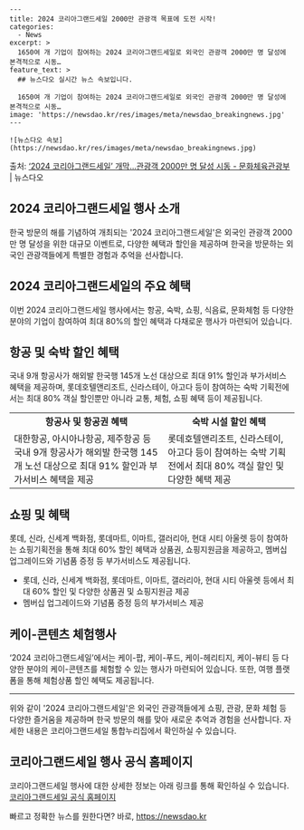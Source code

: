     ---
    title: 2024 코리아그랜드세일 2000만 관광객 목표에 도전 시작!
    categories:
      - News
    excerpt: >
      1650여 개 기업이 참여하는 2024 코리아그랜드세일로 외국인 관광객 2000만 명 달성에 본격적으로 시동…
    feature_text: >
      ## 뉴스다오 실시간 뉴스 속보입니다.
    
      1650여 개 기업이 참여하는 2024 코리아그랜드세일로 외국인 관광객 2000만 명 달성에 본격적으로 시동…
    image: 'https://newsdao.kr/res/images/meta/newsdao_breakingnews.jpg'
    ---
    
    ![뉴스다오 속보](https://newsdao.kr/res/images/meta/newsdao_breakingnews.jpg)

<p>출처: <a href="https://newsdao.kr/2974" rel="dofollow">‘2024 코리아그랜드세일’ 개막…관광객 2000만 명 달성 시동 - 문화체육관광부</a> | 뉴스다오</p>

<h2 data-ke-size="size26">2024 코리아그랜드세일 행사 소개</h2>
<p data-ke-size="size16">한국 방문의 해를 기념하여 개최되는 '2024 코리아그랜드세일'은 외국인 관광객 2000만 명 달성을 위한 대규모 이벤트로, 다양한 혜택과 할인을 제공하며 한국을 방문하는 외국인 관광객들에게 특별한 경험과 추억을 선사합니다.</p>

<h2 data-ke-size="size26">2024 코리아그랜드세일의 주요 혜택</h2>
<p data-ke-size="size16">이번 2024 코리아그랜드세일 행사에서는 항공, 숙박, 쇼핑, 식음료, 문화체험 등 다양한 분야의 기업이 참여하여 최대 80%의 할인 혜택과 다채로운 행사가 마련되어 있습니다.</p>

<h2 data-ke-size="size26">항공 및 숙박 할인 혜택</h2>
<p data-ke-size="size16">국내 9개 항공사가 해외발 한국행 145개 노선 대상으로 최대 91% 할인과 부가서비스 혜택을 제공하며, 롯데호텔앤리조트, 신라스테이, 아고다 등이 참여하는 숙박 기획전에서는 최대 80% 객실 할인뿐만 아니라 교통, 체험, 쇼핑 혜택 등이 제공됩니다.</p>

<table>
  <tr>
    <td style="text-align: center; height: 17px;"><b>항공사 및 항공권 혜택</b></td>
    <td style="text-align: center; height: 17px;"><b>숙박 시설 할인 혜택</b></td>
  </tr>
  <tr>
    <td>대한항공, 아시아나항공, 제주항공 등 국내 9개 항공사가 해외발 한국행 145개 노선 대상으로 최대 91% 할인과 부가서비스 혜택을 제공</td>
    <td>롯데호텔앤리조트, 신라스테이, 아고다 등이 참여하는 숙박 기획전에서 최대 80% 객실 할인 및 다양한 혜택 제공</td>
  </tr>
</table>

<h2 data-ke-size="size26">쇼핑 및 혜택</h2>
<p data-ke-size="size16">롯데, 신라, 신세계 백화점, 롯데마트, 이마트, 갤러리아, 현대 시티 아울렛 등이 참여하는 쇼핑기획전을 통해 최대 60% 할인 혜택과 상품권, 쇼핑지원금을 제공하고, 멤버십 업그레이드와 기념품 증정 등 부가서비스도 제공됩니다.</p>

<ul>
  <li>롯데, 신라, 신세계 백화점, 롯데마트, 이마트, 갤러리아, 현대 시티 아울렛 등에서 최대 60% 할인 및 다양한 상품권 및 쇼핑지원금 제공</li>
  <li>멤버십 업그레이드와 기념품 증정 등의 부가서비스 제공</li>
</ul>

<h2 data-ke-size="size26">케이-콘텐츠 체험행사</h2>
<p data-ke-size="size16">‘2024 코리아그랜드세일’에서는 케이-팝, 케이-푸드, 케이-헤리티지, 케이-뷰티 등 다양한 분야의 케이-콘텐츠를 체험할 수 있는 행사가 마련되어 있습니다. 또한, 여행 플랫폼을 통해 체험상품 할인 혜택도 제공됩니다.</p>

<hr>
<p data-ke-size="size16">위와 같이 '2024 코리아그랜드세일'은 외국인 관광객들에게 쇼핑, 관광, 문화 체험 등 다양한 즐거움을 제공하며 한국 방문의 해를 맞아 새로운 추억과 경험을 선사합니다. 자세한 내용은 코리아그랜드세일 통합누리집에서 확인하실 수 있습니다.</p>
<h2 data-ke-size="size26">코리아그랜드세일 행사 공식 홈페이지</h2>
<p data-ke-size="size16">코리아그랜드세일 행사에 대한 상세한 정보는 아래 링크를 통해 확인하실 수 있습니다.<br>
  <a href="https://en.koreagrandsale.co.kr">코리아그랜드세일 공식 홈페이지</a>
</p>
 

빠르고 정확한 뉴스를 원한다면? 바로, <a href="https://newsdao.kr" rel="dofollow">https://newsdao.kr</a>


    
